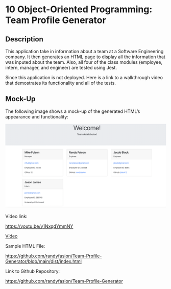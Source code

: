 # 10 Object-Oriented Programming: Team Profile Generator

## Description

This application take in information about a team at a Software Engineering company. It then generates an HTML page to display all the information that was inputed about the team. Also, all four of the class modules (employee, intern, manager, and engineer) are tested using Jest. 

Since this application is not deployed. Here is a link to a walkthrough video that demostrates its functionality and all of the tests. 


## Mock-Up

The following image shows a mock-up of the generated HTML’s appearance and functionality:

![teamgenerator image](pic.png)

Video link:

https://youtu.be/y1NxqdYmmNY

<a href="https://www.youtube.com/watch?v=y1NxqdYmmNY" target="_blank">Video<a>


Sample HTML File:

https://github.com/randyfasion/Team-Profile-Generator/blob/main/dist/index.html


Link to Github Repository:

https://github.com/randyfasion/Team-Profile-Generator


